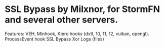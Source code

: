 # SSL Bypass by Milxnor, for StormFN and several other servers.

Features:
VEH, Minhook, Kiero hooks (dx9, 10, 11, 12, vulkan, opengl).
ProcessEvent hook
SSL Bypass
Xor
Logs (files)
